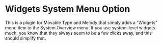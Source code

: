 # Widgets System Menu Option

This is a plugin for Movable Type and Melody that simply adds a "Widgets" menu item to the System Overview menu. If you use system-level widgets much, you know that they always seem to be a few clicks away, and this should simplify that.
